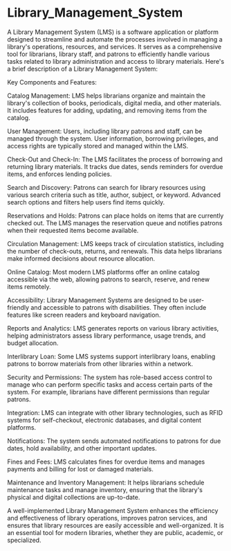 # Library_Management_System
A Library Management System (LMS) is a software application or platform designed to streamline and automate the processes involved in managing a library's operations, resources, and services. It serves as a comprehensive tool for librarians, library staff, and patrons to efficiently handle various tasks related to library administration and access to library materials. Here's a brief description of a Library Management System:

Key Components and Features:

Catalog Management: LMS helps librarians organize and maintain the library's collection of books, periodicals, digital media, and other materials. It includes features for adding, updating, and removing items from the catalog.

User Management: Users, including library patrons and staff, can be managed through the system. User information, borrowing privileges, and access rights are typically stored and managed within the LMS.

Check-Out and Check-In: The LMS facilitates the process of borrowing and returning library materials. It tracks due dates, sends reminders for overdue items, and enforces lending policies.

Search and Discovery: Patrons can search for library resources using various search criteria such as title, author, subject, or keyword. Advanced search options and filters help users find items quickly.

Reservations and Holds: Patrons can place holds on items that are currently checked out. The LMS manages the reservation queue and notifies patrons when their requested items become available.

Circulation Management: LMS keeps track of circulation statistics, including the number of check-outs, returns, and renewals. This data helps librarians make informed decisions about resource allocation.

Online Catalog: Most modern LMS platforms offer an online catalog accessible via the web, allowing patrons to search, reserve, and renew items remotely.

Accessibility: Library Management Systems are designed to be user-friendly and accessible to patrons with disabilities. They often include features like screen readers and keyboard navigation.

Reports and Analytics: LMS generates reports on various library activities, helping administrators assess library performance, usage trends, and budget allocation.

Interlibrary Loan: Some LMS systems support interlibrary loans, enabling patrons to borrow materials from other libraries within a network.

Security and Permissions: The system has role-based access control to manage who can perform specific tasks and access certain parts of the system. For example, librarians have different permissions than regular patrons.

Integration: LMS can integrate with other library technologies, such as RFID systems for self-checkout, electronic databases, and digital content platforms.

Notifications: The system sends automated notifications to patrons for due dates, hold availability, and other important updates.

Fines and Fees: LMS calculates fines for overdue items and manages payments and billing for lost or damaged materials.

Maintenance and Inventory Management: It helps librarians schedule maintenance tasks and manage inventory, ensuring that the library's physical and digital collections are up-to-date.

A well-implemented Library Management System enhances the efficiency and effectiveness of library operations, improves patron services, and ensures that library resources are easily accessible and well-organized. It is an essential tool for modern libraries, whether they are public, academic, or specialized.





